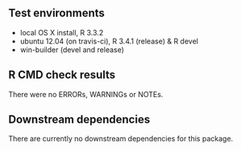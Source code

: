 ## Test environments

* local OS X install, R 3.3.2
* ubuntu 12.04 (on travis-ci), R 3.4.1 (release) & R devel
* win-builder (devel and release)

## R CMD check results

There were no ERRORs, WARNINGs or NOTEs.

## Downstream dependencies

There are currently no downstream dependencies for this package.
